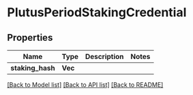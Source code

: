 # PlutusPeriodStakingCredential

## Properties

Name | Type | Description | Notes
------------ | ------------- | ------------- | -------------
**staking_hash** | **Vec<i32>** |  | 

[[Back to Model list]](../README.md#documentation-for-models) [[Back to API list]](../README.md#documentation-for-api-endpoints) [[Back to README]](../README.md)


